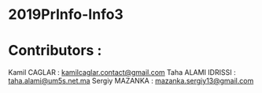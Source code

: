 # 2019PrInfo-Info3

# Contributors :
Kamil CAGLAR : kamilcaglar.contact@gmail.com
Taha ALAMI IDRISSI : taha.alami@um5s.net.ma
Sergiy MAZANKA : mazanka.sergiy13@gmail.com